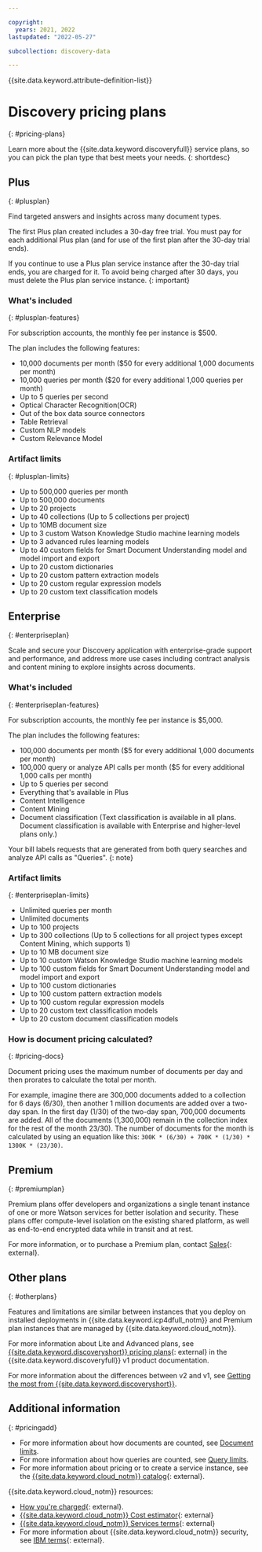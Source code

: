 ```yaml
---

copyright:
  years: 2021, 2022
lastupdated: "2022-05-27"

subcollection: discovery-data

---
```


{{site.data.keyword.attribute-definition-list}}

# Discovery pricing plans
{: #pricing-plans}

<!-- Learn more topic WDS -->
Learn more about the {{site.data.keyword.discoveryfull}} service plans, so you can pick the plan type that best meets your needs.
{: shortdesc}

## Plus
{: #plusplan}

Find targeted answers and insights across many document types.

The first Plus plan created includes a 30-day free trial.
You must pay for each additional Plus plan (and for use of the first plan after the 30-day trial ends).

If you continue to use a Plus plan service instance after the 30-day trial ends, you are charged for it. To avoid being charged after 30 days, you must delete the Plus plan service instance.
{: important}

### What's included
{: #plusplan-features}

For subscription accounts, the monthly fee per instance is $500.

The plan includes the following features:

-   10,000 documents per month ($50 for every additional 1,000 documents per month)
-   10,000 queries per month ($20 for every additional 1,000 queries per month)
-   Up to 5 queries per second
-   Optical Character Recognition(OCR)
-   Out of the box data source connectors
-   Table Retrieval
-   Custom NLP models
-   Custom Relevance Model

### Artifact limits
{: #plusplan-limits}

-   Up to 500,000 queries per month
-   Up to 500,000 documents
-   Up to 20 projects
-   Up to 40 collections (Up to 5 collections per project)
-   Up to 10MB document size
-   Up to 3 custom Watson Knowledge Studio machine learning models
-   Up to 3 advanced rules learning models
-   Up to 40 custom fields for Smart Document Understanding model and model import and export
-   Up to 20 custom dictionaries
-   Up to 20 custom pattern extraction models
-   Up to 20 custom regular expression models
-   Up to 20 custom text classification models

## Enterprise
{: #enterpriseplan}

Scale and secure your Discovery application with enterprise-grade support and performance, and address more use cases including contract analysis and content mining to explore insights across documents.

### What's included
{: #enterpriseplan-features}

For subscription accounts, the monthly fee per instance is $5,000.

The plan includes the following features:

-   100,000 documents per month ($5 for every additional 1,000 documents per month)
-   100,000 query or analyze API calls per month ($5 for every additional 1,000 calls per month)
-   Up to 5 queries per second
-   Everything that's available in Plus
-   Content Intelligence
-   Content Mining
-   Document classification (Text classification is available in all plans. Document classification is available with Enterprise and higher-level plans only.)

Your bill labels requests that are generated from both query searches and analyze API calls as "Queries".
{: note}

### Artifact limits
{: #enterpriseplan-limits}

-   Unlimited queries per month
-   Unlimited documents
-   Up to 100 projects
-   Up to 300 collections (Up to 5 collections for all project types except Content Mining, which supports 1)
-   Up to 10 MB document size
-   Up to 10 custom Watson Knowledge Studio machine learning models
-   Up to 100 custom fields for Smart Document Understanding model and model import and export
-   Up to 100 custom dictionaries
-   Up to 100 custom pattern extraction models
-   Up to 100 custom regular expression models
-   Up to 20 custom text classification models
-   Up to 20 custom document classification models

### How is document pricing calculated?
{: #pricing-docs}

Document pricing uses the maximum number of documents per day and then prorates to calculate the total per month.

For example, imagine there are 300,000 documents added to a collection for 6 days (6/30), then another 1 million documents are added over a two-day span. In the first day (1/30) of the two-day span, 700,000 documents are added. All of the documents (1,300,000) remain in the collection index for the rest of the month 23/30). The number of documents for the month is calculated by using an equation like this: `300K * (6/30) + 700K * (1/30) * 1300K * (23/30)`.

## Premium
{: #premiumplan}

Premium plans offer developers and organizations a single tenant instance of one or more Watson services for better isolation and security. These plans offer compute-level isolation on the existing shared platform, as well as end-to-end encrypted data while in transit and at rest.

For more information, or to purchase a Premium plan, contact [Sales](https://ibm.biz/contact-wdc-premium){: external}.

## Other plans
{: #otherplans}

Features and limitations are similar between instances that you deploy on installed deployments in {{site.data.keyword.icp4dfull_notm}} and Premium plan instances that are managed by {{site.data.keyword.cloud_notm}}.

For more information about Lite and Advanced plans, see [{{site.data.keyword.discoveryshort}} pricing plans](/docs/discovery?topic=discovery-discovery-pricing-plans){: external} in the {{site.data.keyword.discoveryfull}} v1 product documentation.

For more information about the differences between v2 and v1, see [Getting the most from {{site.data.keyword.discoveryshort}}](/docs/discovery-data?topic=discovery-data-version-choose).

## Additional information
{: #pricingadd}

-   For more information about how documents are counted, see [Document limits](/docs/discovery-data?topic=discovery-data-collections#collections-doc-limits).
-   For more information about how queries are counted, see [Query limits](/docs/discovery-data?topic=discovery-data-query-concepts#query-limits).
-   For more information about pricing or to create a service instance, see the [{{site.data.keyword.cloud_notm}} catalog](https://cloud.ibm.com/catalog/services/watson-discovery){: external}.

{{site.data.keyword.cloud_notm}} resources:

-   [How you're charged](/docs/billing-usage?topic=billing-usage-charges){: external}.
-   [{{site.data.keyword.cloud_notm}} Cost estimator](https://cloud.ibm.com/estimator/review){: external}
-   [{{site.data.keyword.cloud_notm}} Services terms](https://www-03.ibm.com/software/sla/sladb.nsf/sla/saas?OpenDocument){: external}
-   For more information about {{site.data.keyword.cloud_notm}} security, see [IBM terms](https://www.ibm.com/support/customer/csol/terms/){: external}.
